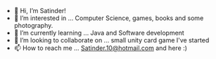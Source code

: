 - 👋 Hi, I’m Satinder!
- 👀 I’m interested in ... Computer Science, games, books and some photography.
- 🌱 I’m currently learning ... Java and Software development
- 💞️ I’m looking to collaborate on ... small unity card game I've started
- 📫 How to reach me ... Satinder.10@hotmail.com and here :)

<!---
Rednitas10/Rednitas10 is a ✨ special ✨ repository because its `README.md` (this file) appears on your GitHub profile.
You can click the Preview link to take a look at your changes.
--->
